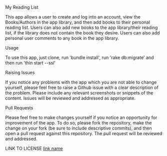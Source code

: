My Reading List

This app allows a user to create and log into an account, view the Books/Authors in the app library, and then add books to their personal reading list. Users can also add new books to the app library/their reading list, if the library does not contain the book they desire. Users can also add personal user comments to any book in the app library.

Usage

To use this app, just clone, run 'bundle install', run 'rake db:migrate' and then run 'thin start --ssl'

Raising Issues

If you notice any problems with the app which you are not able to change yourself, please feel free to raise a Github issue with a clear description of the problem. Please include any relevant screenshots or snippets of the content. Issues will be reviewed and addressed as appropriate.

Pull Requests

Please feel free to make changes yourself if you notice an opportunity for improvement of the app. To do so, please fork the repository, make the change on your fork (be sure to include descriptive commits), and then open a pull request against this repository. The pull request will be reviewed and addressed.

LINK TO LICENSE
[link name](./LICENSE)
